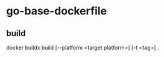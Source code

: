 # go-base-dockerfile

## build

docker buildx build [--platform \<target platform\>] [-t \<tag\>] .
